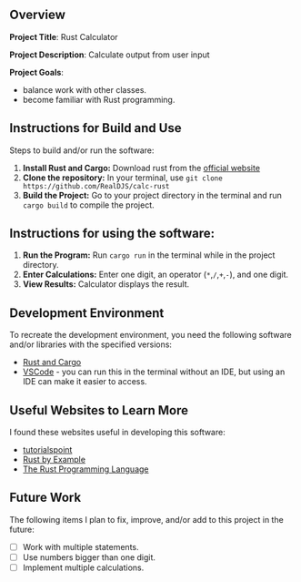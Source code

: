 ## Overview

**Project Title**: Rust Calculator

**Project Description**: Calculate output from user input

**Project Goals**:

- balance work with other classes.
- become familiar with Rust programming.

## Instructions for Build and Use

Steps to build and/or run the software:

1. **Install Rust and Cargo:** Download rust from the [official website](https://www.rust-lang.org/tools/install)
2. **Clone the repository:** In your terminal, use `git clone https://github.com/RealDJS/calc-rust`
3. **Build the Project:** Go to your project directory in the terminal and run `cargo build` to compile the project.

## Instructions for using the software:

1. **Run the Program:** Run `cargo run` in the terminal while in the project directory.
2. **Enter Calculations:** Enter one digit, an operator (`*`,`/`,`+`,`-`), and one digit.
3. **View Results:** Calculator displays the result.

## Development Environment

To recreate the development environment, you need the following software and/or libraries with the specified versions:

- [Rust and Cargo](https://www.rust-lang.org/tools/install)
- [VSCode](https://code.visualstudio.com/) - you can run this in the terminal without an IDE, but using an IDE can make it easier to access.

## Useful Websites to Learn More

I found these websites useful in developing this software:

- [tutorialspoint](https://www.tutorialspoint.com/rust/index.htm)
- [Rust by Example](https://doc.rust-lang.org/rust-by-example/index.html)
- [The Rust Programming Language](https://doc.rust-lang.org/book/title-page.html)

## Future Work

The following items I plan to fix, improve, and/or add to this project in the future:

- [ ] Work with multiple statements.
- [ ] Use numbers bigger than one digit.
- [ ] Implement multiple calculations.
